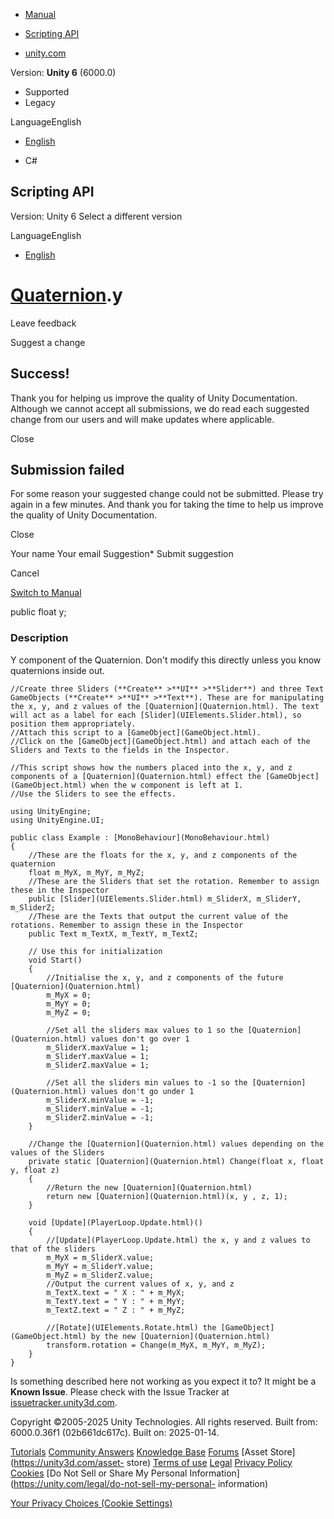 [ ]()

  * [Manual](../Manual/index.html)
  * [Scripting API](../ScriptReference/index.html)

  * [unity.com](https://unity.com/)

Version: **Unity 6** (6000.0)

  * Supported
  * Legacy

LanguageEnglish

  * [English]()

  * C#

[ ](https://docs.unity3d.com)

## Scripting API

Version: Unity 6 Select a different version

LanguageEnglish

  * [English]()

#  [Quaternion](Quaternion.html).y

Leave feedback

Suggest a change

## Success!

Thank you for helping us improve the quality of Unity Documentation. Although
we cannot accept all submissions, we do read each suggested change from our
users and will make updates where applicable.

Close

## Submission failed

For some reason your suggested change could not be submitted. Please <a>try
again</a> in a few minutes. And thank you for taking the time to help us
improve the quality of Unity Documentation.

Close

Your name Your email Suggestion* Submit suggestion

Cancel

[Switch to Manual](../Manual/class-Quaternion.html "Go to Quaternion Component
in the Manual")

public float y;

### Description

Y component of the Quaternion. Don't modify this directly unless you know
quaternions inside out.

    
    
    //Create three Sliders (**Create** >**UI** >**Slider**) and three Text GameObjects (**Create** >**UI** >**Text**). These are for manipulating the x, y, and z values of the [Quaternion](Quaternion.html). The text will act as a label for each [Slider](UIElements.Slider.html), so position them appropriately.
    //Attach this script to a [GameObject](GameObject.html).
    //Click on the [GameObject](GameObject.html) and attach each of the Sliders and Texts to the fields in the Inspector.  
      
    //This script shows how the numbers placed into the x, y, and z components of a [Quaternion](Quaternion.html) effect the [GameObject](GameObject.html) when the w component is left at 1.
    //Use the Sliders to see the effects.  
      
    using UnityEngine;
    using UnityEngine.UI;  
      
    public class Example : [MonoBehaviour](MonoBehaviour.html)
    {
        //These are the floats for the x, y, and z components of the quaternion
        float m_MyX, m_MyY, m_MyZ;
        //These are the Sliders that set the rotation. Remember to assign these in the Inspector
        public [Slider](UIElements.Slider.html) m_SliderX, m_SliderY, m_SliderZ;
        //These are the Texts that output the current value of the rotations. Remember to assign these in the Inspector
        public Text m_TextX, m_TextY, m_TextZ;  
      
        // Use this for initialization
        void Start()
        {
            //Initialise the x, y, and z components of the future [Quaternion](Quaternion.html)
            m_MyX = 0;
            m_MyY = 0;
            m_MyZ = 0;  
      
            //Set all the sliders max values to 1 so the [Quaternion](Quaternion.html) values don't go over 1
            m_SliderX.maxValue = 1;
            m_SliderY.maxValue = 1;
            m_SliderZ.maxValue = 1;  
      
            //Set all the sliders min values to -1 so the [Quaternion](Quaternion.html) values don't go under 1
            m_SliderX.minValue = -1;
            m_SliderY.minValue = -1;
            m_SliderZ.minValue = -1;
        }  
      
        //Change the [Quaternion](Quaternion.html) values depending on the values of the Sliders
        private static [Quaternion](Quaternion.html) Change(float x, float y, float z)
        {
            //Return the new [Quaternion](Quaternion.html)
            return new [Quaternion](Quaternion.html)(x, y , z, 1);
        }  
      
        void [Update](PlayerLoop.Update.html)()
        {
            //[Update](PlayerLoop.Update.html) the x, y and z values to that of the sliders
            m_MyX = m_SliderX.value;
            m_MyY = m_SliderY.value;
            m_MyZ = m_SliderZ.value;
            //Output the current values of x, y, and z
            m_TextX.text = " X : " + m_MyX;
            m_TextY.text = " Y : " + m_MyY;
            m_TextZ.text = " Z : " + m_MyZ;  
      
            //[Rotate](UIElements.Rotate.html) the [GameObject](GameObject.html) by the new [Quaternion](Quaternion.html)
            transform.rotation = Change(m_MyX, m_MyY, m_MyZ);
        }
    }
    

Is something described here not working as you expect it to? It might be a
**Known Issue**. Please check with the Issue Tracker at
[issuetracker.unity3d.com](https://issuetracker.unity3d.com).

Copyright ©2005-2025 Unity Technologies. All rights reserved. Built from:
6000.0.36f1 (02b661dc617c). Built on: 2025-01-14.

[Tutorials](https://unity3d.com/learn) [Community
Answers](https://answers.unity3d.com) [Knowledge
Base](https://support.unity3d.com/hc/en-us)
[Forums](https://forum.unity3d.com) [Asset Store](https://unity3d.com/asset-
store) [Terms of use](https://docs.unity3d.com/Manual/TermsOfUse.html)
[Legal](https://unity.com/legal) [Privacy
Policy](https://unity.com/legal/privacy-policy)
[Cookies](https://unity.com/legal/cookie-policy) [Do Not Sell or Share My
Personal Information](https://unity.com/legal/do-not-sell-my-personal-
information)

[Your Privacy Choices (Cookie Settings)](javascript:void\(0\);)

